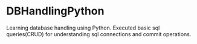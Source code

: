 # DBHandlingPython

Learning database handling using Python. Executed basic sql queries(CRUD) for understanding sql connections and commit operations.

